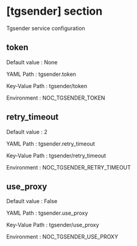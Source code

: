 # [tgsender] section
Tgsender service configuration

## token

Default value
:   None

YAML Path
:   tgsender.token

Key-Value Path
:   tgsender/token

Environment
:   NOC_TGSENDER_TOKEN

## retry_timeout

Default value
:   2

YAML Path
:   tgsender.retry_timeout

Key-Value Path
:   tgsender/retry_timeout

Environment
:   NOC_TGSENDER_RETRY_TIMEOUT

## use_proxy

Default value
:   False

YAML Path
:   tgsender.use_proxy

Key-Value Path
:   tgsender/use_proxy

Environment
:   NOC_TGSENDER_USE_PROXY
